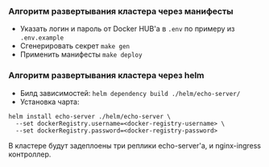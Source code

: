 ### Алгоритм развертывания кластера через манифесты
- Указать логин и пароль от Docker HUB'а в ``.env`` по примеру из ``.env.example``
- Сгенерировать секрет ``make gen``
- Применить манифесты ``make deploy``

### Алгоритм развертывания кластера через helm
- Билд зависимостей: ``helm dependency build ./helm/echo-server/``
- Установка чарта:
```
helm install echo-server ./helm/echo-server \
  --set dockerRegistry.username=<docker-registry-username> \
  --set dockerRegistry.password=<docker-registry-password>
```

В кластере будут задеплоены три реплики echo-server'а, и nginx-ingress контроллер.
